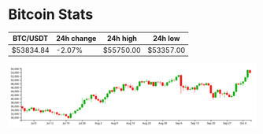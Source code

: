 # Bitcoin Stats

BTC/USDT|24h change|24h high|24h low|
|---|---|---|---|
|$53834.84|-2.07%|$55750.00|$53357.00|

<img src="./chart.svg">

